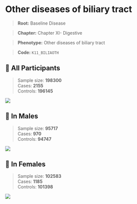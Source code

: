# Other diseases of biliary tract

> **Root:** Baseline Disease  

> **Chapter:** Chapter XI- Digestive  

> **Phenotype:** Other diseases of biliary tract  

> **Code:** `K11_BILIAOTH`

## 🧪 All Participants  
> Sample size: **198300**  
> Cases: **2155**  
> Controls: **196145**
<img src="/Disease/Figures/ALL/Incidence/K11_BILIAOTH.png"/>
<CsvTable src="/public/Disease/Data/ALL/Incidence/COX_K11_BILIAOTH.csv" label="🔍 View full results" />

## 👨 In Males  
> Sample size: **95717**  
> Cases: **970**  
> Controls: **94747**
<img src="/Disease/Figures/Male/Incidence/K11_BILIAOTH.png"/>
<CsvTable src="/public/Disease/Data/Male/Incidence/COX_K11_BILIAOTH.csv" label="🔍 View full results" />

## 👩 In Females  
> Sample size: **102583**  
> Cases: **1185**  
> Controls: **101398**
<img src="/Disease/Figures/Female/Incidence/K11_BILIAOTH.png"/>
<CsvTable src="/public/Disease/Data/Female/Incidence/COX_K11_BILIAOTH.csv" label="🔍 View full results" />
